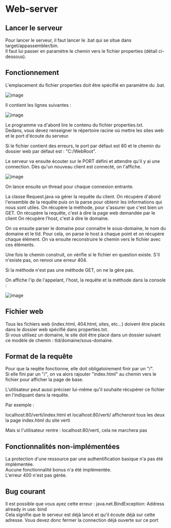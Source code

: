 # Web-server

## Lancer le serveur
Pour lancer le serveur,  il faut lancer le .bat qui se situe dans target/appassembler/bin.  
Il faut lui passer en paramètre le chemin vers le fichier properties (détail ci-dessous).

## Fonctionnement
L'emplacement du fichier properties doit être spécifié en paramètre du .bat.  

![image](https://user-images.githubusercontent.com/60175680/119116575-a8e57400-ba28-11eb-9a5a-65c877ccc999.png)

Il contient les lignes suivantes :  

![image](https://user-images.githubusercontent.com/60175680/119156412-80736f00-ba54-11eb-8b91-8b6a9955420c.png)

Le programme va d'abord lire le contenu du fichier properties.txt.  
Dedans, vous devez renseigner le répertoire racine où mettre les sites web et le port d'écoute du serveur.

Si le fichier contient des erreurs, le port par défaut est 80 et le chemin du dossier web par défaut est : "C:/WebRoot".

Le serveur va ensuite écouter sur le PORT défini et attendre qu'il y ai une connection.
Dès qu'un nouveau client est connecté, on l'affiche.

![image](https://user-images.githubusercontent.com/60175680/119158186-41461d80-ba56-11eb-8f42-c5e05e951861.png)

On lance ensuite un thread pour chaque connexion entrante.

La classe Request.java va gérer la requête du client.
On récupère d'abord l'ensemble de la requête puis on la parse pour obtenir les informations qui nous sont utiles.
On récupère la méthode, pour s'assurer que c'est bien un GET.
On récupère la requête, c'est à dire la page web demandée par le client
On récupère l'host, c'est à dire le domaine.

On va ensuite parser le domaine pour connaitre le sous-domaine, le nom du domaine et le tld.
Pour cela, on parse le host à chaque point et on récupère chaque élément.
On va ensuite reconstruire le chemin vers le fichier avec ces éléments.

Une fois le chemin construit, on vérifie si le fichier en question existe. S'il n'existe pas, on renvoi une erreur 404.

Si la méthode n'est pas une méthode GET, on ne la gère pas.

On affiche l'ip de l'appelant, l'host, la requête et la méthode dans la console :

![image](https://user-images.githubusercontent.com/60175680/119158508-908c4e00-ba56-11eb-81a5-f6c677b335c4.png)

## Fichier web
Tous les fichiers web (index.html, 404.html, sites, etc...) doivent être placés dans le dossier web spécifié dans properties.txt.  
Si vous utilisez un domaine, le site doit être placé dans un dossier suivant ce modèle de chemin : tld/domaine/sous-domaine.

## Format de la requête
Pour que la reqête fonctionne, elle doit obligatoirement finir par un "/".  
Si elle fini par un "/", on va alors rajouter "index.html" au chemin vers le fichier pour afficher la page de base.

L'utilisateur peut aussi préciser lui-même qu'il souhaite récupérer ce fichier en l'indiquant dans la requête.

Par exemple : 

localhost:80/verti/index.html et localhost:80/verti/ afficheront tous les deux la page index.html du site verti

Mais si l'utilisateur rentre : localhost:80/verti, cela ne marchera pas

## Fonctionnalités non-implémentées
La protection d'une ressource par une authentification basique n'a pas été implémentée.  
Aucune fonctionnalité bonus n'a été implémentée.  
L'erreur 400 n'est pas gérée.

## Bug courant
Il est possible que vous ayez cette erreur : java.net.BindException: Address already in use: bind  
Cela signifie que le serveur est déjà lancé et qu'il écoute déjà sur cette adresse. Vous devez donc fermer la connection déjà ouverte sur ce port


